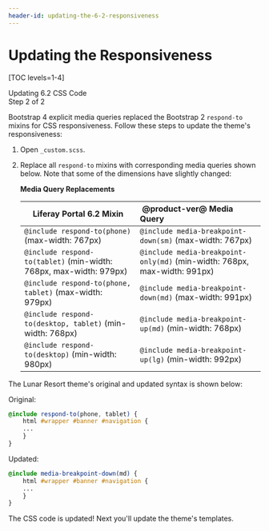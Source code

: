 ```yaml
---
header-id: updating-the-6-2-responsiveness
---
```


# Updating the Responsiveness

[TOC levels=1-4]

<div class="learn-path-step">
    <p>Updating 6.2 CSS Code<br>Step 2 of 2</p>
</div>

Bootstrap 4 explicit media queries replaced the Bootstrap 2 `respond-to` mixins
for CSS responsiveness. Follow these steps to update the theme's responsiveness:

1.  Open `_custom.scss`.

2.  Replace all `respond-to` mixins with corresponding media queries shown
    below. Note that some of the dimensions have slightly changed:

    **Media Query Replacements**

    | Liferay Portal 6.2 Mixin                            |  &nbsp;@product-ver@ Media Query                                     |
    -------------------------------------- |:---------------------------------------------------------- |
    `@include respond-to(phone)` (max-width: 767px)          | `@include media-breakpoint-down(sm)` (max-width: 767px)              |
    `@include respond-to(tablet)` (min-width: 768px, max-width: 979px)          | `@include media-breakpoint-only(md)` (min-width: 768px, max-width: 991px)                |
    `@include respond-to(phone, tablet)` (max-width: 979px) | `@include media-breakpoint-down(md)` (max-width: 991px)      |
    `@include respond-to(desktop, tablet)` (min-width: 768px) | `@include media-breakpoint-up(md)` (min-width: 768px)                                     |
    `@include respond-to(desktop)` (min-width: 980px)        | `@include media-breakpoint-up(lg)` (min-width: 992px)          |

The Lunar Resort theme's original and updated syntax is shown below:

Original:

```scss
@include respond-to(phone, tablet) {
    html #wrapper #banner #navigation {
    ...
    }
}
```

Updated:

```scss
@include media-breakpoint-down(md) {
    html #wrapper #banner #navigation {
    ...
    }
}
```

The CSS code is updated! Next you'll update the theme's templates. 
